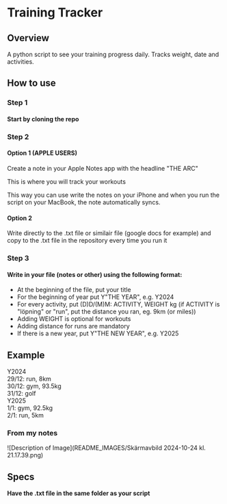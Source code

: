 # **Training Tracker**

## **Overview**

A python script to see your training progress daily.
Tracks weight, date and activities.

## How to use

### Step 1

#### Start by cloning the repo

### Step 2

#### Option 1 (APPLE USERS)

Create a note in your Apple Notes app with the headline "THE ARC"

This is where you will track your workouts

This way you can use write the notes on your iPhone and when you run the script on your MacBook, the note automatically syncs.

#### Option 2

Write directly to the .txt file or similair file (google docs for example) and copy to the .txt file in the repository every time you run it

### Step 3

#### Write in your file (notes or other) using the following format:

- At the beginning of the file, put your title
- For the beginning of year put Y"THE YEAR", e.g. Y2024
- For every activity, put (D)D/(M)M: ACTIVITY, WEIGHT kg (if ACTIVITY is "löpning" or "run", put the distance you ran, eg. 9km (or miles))
- Adding WEIGHT is optional for workouts
- Adding distance for runs are mandatory
- If there is a new year, put Y"THE NEW YEAR", e.g. Y2025

## Example

Y2024  
29/12: run, 8km  
30/12: gym, 93.5kg  
31/12: golf  
Y2025  
1/1: gym, 92.5kg  
2/1: run, 5km

### From my notes

![Description of Image](README_IMAGES/Skärmavbild 2024-10-24 kl. 21.17.39.png)

## Specs

**Have the .txt file in the same folder as your script**
